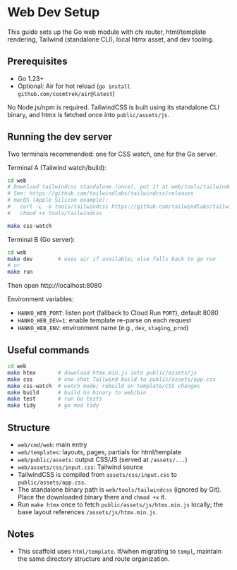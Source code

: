 # Web Dev Setup

This guide sets up the Go web module with chi router, html/template rendering, Tailwind (standalone CLI), local htmx asset, and dev tooling.

## Prerequisites
- Go 1.23+
- Optional: Air for hot reload (`go install github.com/cosmtrek/air@latest`)

No Node.js/npm is required. TailwindCSS is built using its standalone CLI binary, and htmx is fetched once into `public/assets/js`.

## Running the dev server
Two terminals recommended: one for CSS watch, one for the Go server.

Terminal A (Tailwind watch/build):
```bash
cd web
# Download tailwindcss standalone (once), put it at web/tools/tailwindcss and make it executable.
# See: https://github.com/tailwindlabs/tailwindcss/releases
# macOS (Apple Silicon example):
#   curl -L -o tools/tailwindcss https://github.com/tailwindlabs/tailwindcss/releases/latest/download/tailwindcss-macos-arm64
#   chmod +x tools/tailwindcss

make css-watch
```

Terminal B (Go server):
```bash
cd web
make dev        # uses air if available; else falls back to go run
# or
make run
```

Then open http://localhost:8080

Environment variables:
- `HANKO_WEB_PORT`: listen port (fallback to Cloud Run `PORT`), default 8080
- `HANKO_WEB_DEV=1`: enable template re-parse on each request
- `HANKO_WEB_ENV`: environment name (e.g., `dev`, `staging`, `prod`)

## Useful commands
```bash
cd web
make htmx       # download htmx.min.js into public/assets/js
make css        # one-shot Tailwind build to public/assets/app.css
make css-watch  # watch mode; rebuild on template/CSS changes
make build      # build Go binary to web/bin
make test       # run Go tests
make tidy       # go mod tidy
```

## Structure
- `web/cmd/web`: main entry
- `web/templates`: layouts, pages, partials for html/template
- `web/public/assets`: output CSS/JS (served at `/assets/...`)
- `web/assets/css/input.css`: Tailwind source
- TailwindCSS is compiled from `assets/css/input.css` to `public/assets/app.css`.
- The standalone binary path is `web/tools/tailwindcss` (ignored by Git). Place the downloaded binary there and `chmod +x` it.
- Run `make htmx` once to fetch `public/assets/js/htmx.min.js` locally; the base layout references `/assets/js/htmx.min.js`.

## Notes
- This scaffold uses `html/template`. If/when migrating to `templ`, maintain the same directory structure and route organization.

